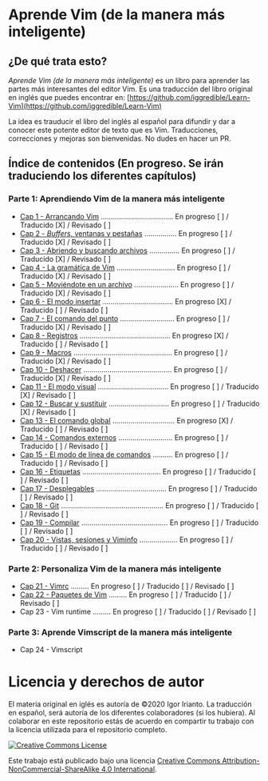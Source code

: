 # Aprende Vim (de la manera más inteligente)

## ¿De qué trata esto?
*Aprende Vim (de la manera más inteligente)* es un libro para aprender las partes más interesantes del editor Vim. Es una traducción del libro original en inglés que puedes encontrar en: [https://github.com/iggredible/Learn-Vim](https://github.com/iggredible/Learn-Vim)

La idea es trauducir el libro del inglés al español para difundir y dar a conocer este potente editor de texto que es Vim. Traducciones, correcciones y mejoras son bienvenidas. No dudes en hacer un PR.

## Índice de contenidos (En progreso. Se irán traduciendo los diferentes capítulos)

### Parte 1: Aprendiendo Vim de la manera más inteligente

- [Cap 1  - Arrancando Vim](./01_starting_vim.md) .................................... En progreso [ ]  / Traducido [X] / Revisado [ ]
- [Cap 2  - *Buffers*, ventanas y pestañas](./ch02_buffers_windows_tabs.md) ................ En progreso [ ]  / Traducido [X] / Revisado [ ]
- [Cap 3  - Abriendo y buscando archivos](./ch03_opening_and_searching_files.md) ............... En progreso [ ]  / Traducido [X] / Revisado [ ]
- [Cap 4  - La gramática de Vim](./ch04_vim_grammar.md) ............................. En progreso [ ] / Traducido [X] / Revisado [ ]
- [Cap 5  - Moviéndote en un archivo](./ch05_moving_in_file.md) ...................... En progreso [ ] / Traducido [X] / Revisado [ ]
- [Cap 6  - El modo insertar](./ch06_insert_mode.md) ................................... En progreso [X] / Traducido [ ] / Revisado [ ]
- [Cap 7  - El comando del punto](./ch07_the_dot_command.md) ........................... En progreso [ ] / Traducido [X] / Revisado [ ]
- [Cap 8  - Registros](./ch08_registers.md) ............................................. En progreso [X] / Traducido [ ] / Revisado [ ]
- [Cap 9  - Macros](./ch09_macros.md) ................................................. En progreso [ ] / Traducido [X] / Revisado [ ]
- [Cap 10 - Deshacer](./ch10_undo.md) ............................................ En progreso [ ] / Traducido [X] / Revisado [ ]
- [Cap 11 - El modo visual](./ch11_visual_mode.md) ................................... En progreso [ ] / Traducido [X] / Revisado [ ]
- [Cap 12 - Buscar y sustituir](./ch12_search_and_substitute.md) .............................. En progreso [ ] / Traducido [X] / Revisado [ ]
- [Cap 13 - El comando global](./ch13_the_global_command.md) ............................... En progreso [X] / Traducido [ ] / Revisado [ ]
- [Cap 14 - Comandos externos](./ch14_external_commands.md) ........................... En progreso [ ] / Traducido [ ] / Revisado [ ]
- [Cap 15 - El modo de línea de comandos](./ch15_command-line_mode.md) .......... En progreso [ ] / Traducido [ ] / Revisado [ ]
- [Cap 16 - Etiquetas](./ch16_tags.md) ....................................... En progreso [ ] / Traducido [ ] / Revisado [ ]
- [Cap 17 - Desplegables](./ch17_fold.md) ................................... En progreso [ ] / Traducido [ ] / Revisado [ ]
- [Cap 18 - Git](./ch18_git.md) ................................................... En progreso [ ] / Traducido [ ] / Revisado [ ]
- [Cap 19 - Compilar](./ch19_compile.md) ........................................... En progreso [ ] / Traducido [ ] / Revisado [ ]
- [Cap 20 - Vistas, sesiones y Viminfo](./ch20_views_sessions_viminfo.md) ................... En progreso [ ] / Traducido [ ] / Revisado [ ] 

### Parte 2: Personaliza Vim de la manera más inteligente

- [Cap 21 - Vimrc](./ch21_vimrc.md) ......... En progreso [ ] / Traducido [ ] / Revisado [ ] 
- [Cap 22 - Paquetes de Vim](./ch22_vim_packages.md)  ......... En progreso [ ] / Traducido [ ] / Revisado [ ]                           
- Cap 23 - Vim runtime  ......... En progreso [ ] / Traducido [ ] / Revisado [ ] 

### Parte 3: Aprende Vimscript de la manera más inteligente

- Cap 24 - Vimscript


# Licencia y derechos de autor
El materia original en iglés es autoría de ©2020 Igor Irianto. La traducción en español, será autoría de los diferentes colaboradores (si los hubiera). Al colaborar en este repositorio estás de acuerdo en compartir tu trabajo con la licencia utilizada para el repositorio completo.

<a rel="license" href="http://creativecommons.org/licenses/by-nc-sa/4.0/"><img alt="Creative Commons License" style="border-width:0" src="https://licensebuttons.net/l/by-nc-sa/4.0/88x31.png" /></a><br />

Este trabajo está publicado bajo una licencia <a rel="license" href="http://creativecommons.org/licenses/by-nc-sa/4.0/">Creative Commons Attribution-NonCommercial-ShareAlike 4.0 International</a>.

